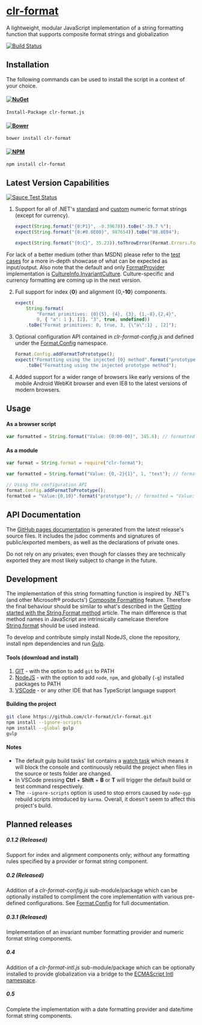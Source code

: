# [clr-format](https://github.com/clr-format/clr-format)
A lightweight, modular JavaScript implementation of a string formatting function that supports composite format strings and globalization

[![Build Status](https://travis-ci.org/clr-format/clr-format.svg?branch=master)](https://travis-ci.org/clr-format/clr-format)

Installation
------------
The following commands can be used to install the script in a context of your choice.

#### [![NuGet](https://badge.fury.io/nu/clr-format.js.svg)](http://badge.fury.io/nu/clr-format.js)
`Install-Package clr-format.js`

#### [![Bower](https://badge.fury.io/bo/clr-format.svg)](http://badge.fury.io/bo/clr-format)
`bower install clr-format`

#### [![NPM](https://badge.fury.io/js/clr-format.svg)](http://badge.fury.io/js/clr-format)
`npm install clr-format`

Latest Version Capabilities
---------------------------

[![Sauce Test Status](https://saucelabs.com/browser-matrix/clr-format.svg)](https://saucelabs.com/u/clr-format)

1. Support for all of .NET's [standard][Standard Numeric Format Specifiers] and [custom][Custom Numeric Format String] numeric format strings (except for currency).

    ```javascript
    expect(String.format("{0:P1}", -0.39678)).toBe("-39.7 %");
    expect(String.format("{0:#0.0E00}", 987654)).toBe("98.8E04");

    expect(String.format("{0:C}", 35.23)).toThrowError(Format.Errors.FormatError);
    ```
For lack of a better medium (other than MSDN) please refer to the [test cases][formatInvariant_should.ts] for a more in-depth showcase of what can be expected as input/output.
Also note that the default and only [FormatProvider] implementation is [CultureInfo.InvariantCulture]. Culture-specific and currency formatting are coming up in the next version.

2. Full support for index \{__0__\} and alignment \{0,__-10__\} components.

    ```javascript
    expect(
        String.format(
            "Format primitives: {0}{5}, {4}, {3}, {1,-8},{2,4}",
            0, { "a": 1 }, [2], "3", true, undefined))
        .toBe("Format primitives: 0, true, 3, {\"a\":1} , [2]");
    ```

3. Optional configuration API contained in *clr-format-config.js* and defined under the [Format.Config] namespace.

    ```javascript
    Format.Config.addFormatToPrototype();
    expect("Formatting using the injected {0} method".format("prototype"))
        .toBe("Formatting using the injected prototype method");
    ```

4. Added support for a wider range of browsers like early versions of the mobile Android WebKit browser and even IE8 to the latest versions of modern browsers.

Usage
-----

#### As a browser script
```javascript
var formatted = String.format("Value: {0:00-00}", 345.6); // formatted = "Value: 03-46"
```

#### As a module
```javascript
var format = String.format = require("clr-format");

var formatted = String.format("Value: {0,-2}{1}", 1, "text"); // formatted = "Value: 1 text"

// Using the configuration API
format.Config.addFormatToPrototype();
formatted = "Value:{0,10}".format("prototype"); // formatted = "Value: prototype"
```

API Documentation
-----------------
The [GitHub pages documentation] is generated from the latest release's source files. It includes the jsdoc comments and signatures of public/exported members,
as well as the declarations of private ones.

Do not rely on any privates; even though for classes they are technically exported they are most likely subject to change in the future.

Development
-----------
The implementation of this string formatting function is inspired by .NET's (and other Microsoft® products') [Composite Formatting] feature.
Therefore the final behaviour should be similar to what's described in the [Getting started with the String.Format method] article.
The main difference is that method names in JavaScript are intrinsically camelcase therefore [String.format] should be used instead.

To develop and contribute simply install NodeJS, clone the repository, install npm dependencies and run [Gulp].

#### Tools (download and install)
1. [GIT] - with the option to add `git` to PATH
2. [NodeJS] - with the option to add `node`, `npm`, and globally (`-g`) installed packages to PATH
3. [VSCode] - or any other IDE that has TypeScript language support

#### Building the project
```bash
git clone https://github.com/clr-format/clr-format.git
npm install --ignore-scripts
npm install --global gulp
gulp
```

#### Notes
- The default gulp build tasks' list contains a [watch task][Gulp watch task]
which means it will block the console and continuously rebuild the project when files in the source or tests folder are changed.
- In VSCode pressing **Ctrl** + **Shift** + **B** or **T** will trigger the default build or test command respectively.
- The `--ignore-scripts` option is used to stop errors caused by `node-gyp` rebuild scripts introduced by `karma`.
Overall, it doesn't seem to affect this project's build.

Planned releases
----------------
##### 0.1.2 (Released)
Support for index and alignment components only; *without* any formatting rules specified by a provider or format string component.

##### 0.2 (Released)
Addition of a *clr-format-config.js* sub-module/package which can be optionally installed to compliment the core implementation with various pre-defined configurations.
See [Format.Config] for full documentation.

##### 0.3.1 (Released)
Implementation of an invariant number formatting provider and numeric format string components.

##### 0.4
Addition of a *clr-format-intl.js* sub-module/package which can be optionally installed to provide globalization via a bridge to the [ECMAScript Intl namespace].

##### 0.5
Complete the implementation with a date formatting provider and date/time format string components.

[GIT]: http://git-scm.com/download/
[Gulp]: http://gulpjs.com/
[NodeJS]: https://nodejs.org/download/
[VSCode]: https://code.visualstudio.com/

[Composite Formatting]: https://msdn.microsoft.com/en-us/library/txafckwd.aspx
[Custom Numeric Format String]: https://msdn.microsoft.com/en-us/library/0c899ak8.aspx
[Standard Numeric Format Specifiers]: https://msdn.microsoft.com/en-us/library/dwhawy9k.aspx
[Getting started with the String.Format method]: https://msdn.microsoft.com/en-us/library/system.string.format.aspx#Starting
[ECMAScript Intl namespace]: https://developer.mozilla.org/en/docs/Web/JavaScript/Reference/Global_Objects/Intl
[Gulp watch task]: https://github.com/gulpjs/gulp/blob/master/docs/API.md#gulpwatchglob-opts-cb

[GitHub pages documentation]: http://clr-format.github.io/clr-format
[Format.Config]: http://clr-format.github.io/clr-format/modules/format.config.html
[String.format]: http://clr-format.github.io/clr-format/interfaces/stringconstructor.html#format
[FormatProvider]: http://clr-format.github.io/clr-format/interfaces/format.globalization.formatprovider.html
[CultureInfo.InvariantCulture]: http://clr-format.github.io/clr-format/classes/format.globalization.cultureinfo.html#invariantculture

[formatInvariant_should.ts]: https://github.com/clr-format/clr-format/blob/master/test/core/String/formatInvariant_should.ts

